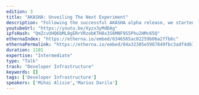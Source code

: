 ```yaml
---
edition: 3
title: "AKASHA: Unveiling The Next Experiment"
description: "Following the successful AKASHA alpha release, we started working in parallel on a complete code refactoring and an information architecture overhaul. In this presentation we will cover the lessons learned during the alpha, the progress made so far with the beta and our first token proposal designed to kickstart AKASHA’s crypto economic olympics."
youtubeUrl: "https://youtu.be/Xyzx3yMdDAg"
ipfsHash: "QmZcvUHQ6bML8gERrVRzobKTH8x3S6MNF9S5Phu2HMc65Q"
ethernaIndex: "https://etherna.io/embed/6346565ac02259b06a2ffb6c"
ethernaPermalink: "https://etherna.io/embed/04a32305e5987849fbc3adf4d613d06e06a2f74d469b82e954490d3acde10cf0"
duration: 1181
expertise: "Intermediate"
type: "Talk"
track: "Developer Infrastructure"
keywords: []
tags: ['Developer Infrastructure']
speakers: ['Mihai Alisie','Marius Darila']
---
```

